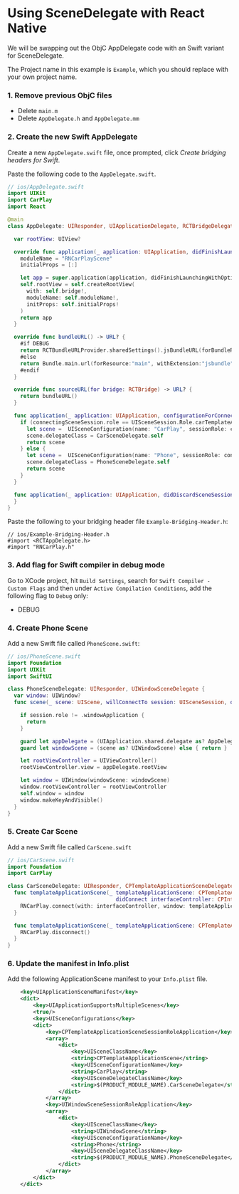 # Using SceneDelegate with React Native

We will be swapping out the ObjC AppDelegate code with an Swift variant for SceneDelegate.

The Project name in this example is `Example`, which you should replace with your own project name.

### 1. Remove previous ObjC files

- Delete `main.m`
- Delete `AppDelegate.h` and `AppDelegate.mm`

### 2. Create the new Swift AppDelegate

Create a new `AppDelegate.swift` file, once prompted, click *Create bridging headers for Swift*.

Paste the following code to the `AppDelegate.swift`.

```swift
// ios/AppDelegate.swift
import UIKit
import CarPlay
import React

@main
class AppDelegate: UIResponder, UIApplicationDelegate, RCTBridgeDelegate {

  var rootView: UIView?

  override func application(_ application: UIApplication, didFinishLaunchingWithOptions launchOptions: [UIApplication.LaunchOptionsKey : Any]? = nil) -> Bool {
    moduleName = "RNCarPlayScene"
    initialProps = [:]

    let app = super.application(application, didFinishLaunchingWithOptions: launchOptions)
    self.rootView = self.createRootView(
      with: self.bridge!,
      moduleName: self.moduleName!,
      initProps: self.initialProps!
    )
    return app
  }

  override func bundleURL() -> URL? {
    #if DEBUG
    return RCTBundleURLProvider.sharedSettings().jsBundleURL(forBundleRoot: "index")
    #else
    return Bundle.main.url(forResource:"main", withExtension:"jsbundle")
    #endif
  }

  override func sourceURL(for bridge: RCTBridge) -> URL? {
    return bundleURL()
  }

  func application(_ application: UIApplication, configurationForConnecting connectingSceneSession: UISceneSession, options: UIScene.ConnectionOptions) -> UISceneConfiguration {
    if (connectingSceneSession.role == UISceneSession.Role.carTemplateApplication) {
      let scene =  UISceneConfiguration(name: "CarPlay", sessionRole: connectingSceneSession.role)
      scene.delegateClass = CarSceneDelegate.self
      return scene
    } else {
      let scene =  UISceneConfiguration(name: "Phone", sessionRole: connectingSceneSession.role)
      scene.delegateClass = PhoneSceneDelegate.self
      return scene
    }
  }

  func application(_ application: UIApplication, didDiscardSceneSessions sceneSessions: Set<UISceneSession>) {
  }
}
```

Paste the following to your bridging header file `Example-Bridging-Header.h`:

```objc
// ios/Example-Bridging-Header.h
#import <RCTAppDelegate.h>
#import "RNCarPlay.h"
```

### 3. Add flag for Swift compiler in debug mode

Go to XCode project, hit `Build Settings`, search for `Swift Compiler - Custom Flags` and then under `Active Compilation Conditions`, add the following flag to `Debug` only:

  - DEBUG

### 4. Create Phone Scene

Add a new Swift file called `PhoneScene.swift`:

```swift
// ios/PhoneScene.swift
import Foundation
import UIKit
import SwiftUI

class PhoneSceneDelegate: UIResponder, UIWindowSceneDelegate {
  var window: UIWindow?
  func scene(_ scene: UIScene, willConnectTo session: UISceneSession, options connectionOptions: UIScene.ConnectionOptions) {

    if session.role != .windowApplication {
      return
    }

    guard let appDelegate = (UIApplication.shared.delegate as? AppDelegate) else { return }
    guard let windowScene = (scene as? UIWindowScene) else { return }

    let rootViewController = UIViewController()
    rootViewController.view = appDelegate.rootView

    let window = UIWindow(windowScene: windowScene)
    window.rootViewController = rootViewController
    self.window = window
    window.makeKeyAndVisible()
  }
}

```

### 5. Create Car Scene

Add a new Swift file called `CarScene.swift`

```swift
// ios/CarScene.swift
import Foundation
import CarPlay

class CarSceneDelegate: UIResponder, CPTemplateApplicationSceneDelegate {
  func templateApplicationScene(_ templateApplicationScene: CPTemplateApplicationScene,
                                  didConnect interfaceController: CPInterfaceController) {
    RNCarPlay.connect(with: interfaceController, window: templateApplicationScene.carWindow)
  }

  func templateApplicationScene(_ templateApplicationScene: CPTemplateApplicationScene, didDisconnectInterfaceController interfaceController: CPInterfaceController) {
    RNCarPlay.disconnect()
  }
}


```

### 6. Update the manifest in Info.plist

Add the following ApplicationScene manifest to your `Info.plist` file.

```xml
	<key>UIApplicationSceneManifest</key>
	<dict>
		<key>UIApplicationSupportsMultipleScenes</key>
		<true/>
		<key>UISceneConfigurations</key>
		<dict>
			<key>CPTemplateApplicationSceneSessionRoleApplication</key>
			<array>
				<dict>
					<key>UISceneClassName</key>
					<string>CPTemplateApplicationScene</string>
					<key>UISceneConfigurationName</key>
					<string>CarPlay</string>
					<key>UISceneDelegateClassName</key>
					<string>$(PRODUCT_MODULE_NAME).CarSceneDelegate</string>
				</dict>
			</array>
			<key>UIWindowSceneSessionRoleApplication</key>
			<array>
				<dict>
					<key>UISceneClassName</key>
					<string>UIWindowScene</string>
					<key>UISceneConfigurationName</key>
					<string>Phone</string>
					<key>UISceneDelegateClassName</key>
					<string>$(PRODUCT_MODULE_NAME).PhoneSceneDelegate</string>
				</dict>
			</array>
		</dict>
	</dict>
```

